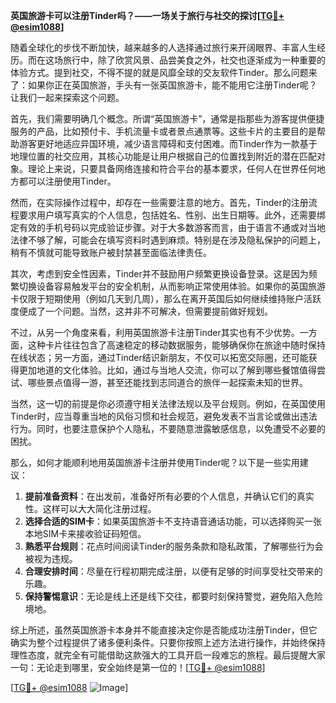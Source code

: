 **英国旅游卡可以注册Tinder吗？——一场关于旅行与社交的探讨[[TG💪+ @esim1088](https://t.me/s/esim1088)]**

随着全球化的步伐不断加快，越来越多的人选择通过旅行来开阔眼界、丰富人生经历。而在这场旅行中，除了欣赏风景、品尝美食之外，社交也逐渐成为一种重要的体验方式。提到社交，不得不提的就是风靡全球的交友软件Tinder。那么问题来了：如果你正在英国旅游，手头有一张英国旅游卡，能不能用它注册Tinder呢？让我们一起来探索这个问题。

首先，我们需要明确几个概念。所谓“英国旅游卡”，通常是指那些为游客提供便捷服务的产品，比如预付卡、手机流量卡或者景点通票等。这些卡片的主要目的是帮助游客更好地适应异国环境，减少语言障碍和支付困难。而Tinder作为一款基于地理位置的社交应用，其核心功能是让用户根据自己的位置找到附近的潜在匹配对象。理论上来说，只要具备网络连接和符合平台的基本要求，任何人在世界任何地方都可以注册使用Tinder。

然而，在实际操作过程中，却存在一些需要注意的地方。首先，Tinder的注册流程要求用户填写真实的个人信息，包括姓名、性别、出生日期等。此外，还需要绑定有效的手机号码以完成验证步骤。对于大多数游客而言，由于语言不通或对当地法律不够了解，可能会在填写资料时遇到麻烦。特别是在涉及隐私保护的问题上，稍有不慎就可能导致账户被封禁甚至面临法律责任。

其次，考虑到安全性因素，Tinder并不鼓励用户频繁更换设备登录。这是因为频繁切换设备容易触发平台的安全机制，从而影响正常使用体验。如果你的英国旅游卡仅限于短期使用（例如几天到几周），那么在离开英国后如何继续维持账户活跃度便成了一个问题。当然，这并非不可解决，但需要提前做好规划。

不过，从另一个角度来看，利用英国旅游卡注册Tinder其实也有不少优势。一方面，这种卡片往往包含了高速稳定的移动数据服务，能够确保你在旅途中随时保持在线状态；另一方面，通过Tinder结识新朋友，不仅可以拓宽交际圈，还可能获得更加地道的文化体验。比如，通过与当地人交流，你可以了解到哪些餐馆值得尝试、哪些景点值得一游，甚至还能找到志同道合的旅伴一起探索未知的世界。

当然，这一切的前提是你必须遵守相关法律法规以及平台规则。例如，在英国使用Tinder时，应当尊重当地的风俗习惯和社会规范，避免发表不当言论或做出违法行为。同时，也要注意保护个人隐私，不要随意泄露敏感信息，以免遭受不必要的困扰。

那么，如何才能顺利地用英国旅游卡注册并使用Tinder呢？以下是一些实用建议：

1. **提前准备资料**：在出发前，准备好所有必要的个人信息，并确认它们的真实性。这样可以大大简化注册过程。
2. **选择合适的SIM卡**：如果英国旅游卡不支持语音通话功能，可以选择购买一张本地SIM卡来接收验证码短信。
3. **熟悉平台规则**：花点时间阅读Tinder的服务条款和隐私政策，了解哪些行为会被视为违规。
4. **合理安排时间**：尽量在行程初期完成注册，以便有足够的时间享受社交带来的乐趣。
5. **保持警惕意识**：无论是线上还是线下交往，都要时刻保持警觉，避免陷入危险境地。

综上所述，虽然英国旅游卡本身并不能直接决定你是否能成功注册Tinder，但它确实为整个过程提供了诸多便利条件。只要你按照上述方法进行操作，并始终保持理性态度，就完全有可能借助这款强大的工具开启一段难忘的旅程。最后提醒大家一句：无论走到哪里，安全始终是第一位的！[[TG💪+ @esim1088](https://t.me/s/esim1088)]

[[TG💪+ @esim1088](https://t.me/s/esim1088) ![Image](https://i.postimg.cc/4NQfJmqS/Snipaste-2025-05-13-00-14-12.png)]